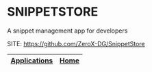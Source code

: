 # SNIPPETSTORE
 
 A snippet management app for developers
 
 SITE: https://github.com/ZeroX-DG/SnippetStore

 | [Applications](https://portable-linux-apps.github.io/apps.html) | [Home](https://portable-linux-apps.github.io)
 | --- | --- |
